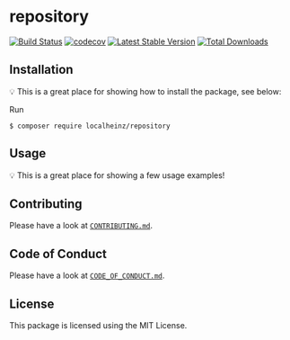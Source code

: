 # repository

[![Build Status](https://travis-ci.com/localheinz/repository.svg?branch=master)](https://travis-ci.com/localheinz/repository)
[![codecov](https://codecov.io/gh/localheinz/repository/branch/master/graph/badge.svg)](https://codecov.io/gh/localheinz/repository)
[![Latest Stable Version](https://poser.pugx.org/localheinz/repository/v/stable)](https://packagist.org/packages/localheinz/repository)
[![Total Downloads](https://poser.pugx.org/localheinz/repository/downloads)](https://packagist.org/packages/localheinz/repository)

## Installation

:bulb: This is a great place for showing how to install the package, see below:

Run

```
$ composer require localheinz/repository
```

## Usage

:bulb: This is a great place for showing a few usage examples!

## Contributing

Please have a look at [`CONTRIBUTING.md`](.github/CONTRIBUTING.md).

## Code of Conduct

Please have a look at [`CODE_OF_CONDUCT.md`](.github/CODE_OF_CONDUCT.md).

## License

This package is licensed using the MIT License.

